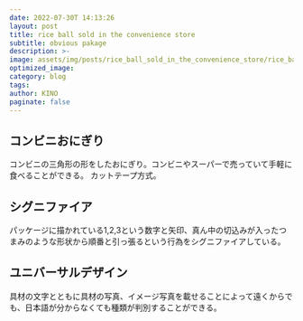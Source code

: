 ```yaml
---
date: 2022-07-30T 14:13:26
layout: post
title: rice ball sold in the convenience store
subtitle: obvious pakage
description: >-
image: assets/img/posts/rice_ball_sold_in_the_convenience_store/rice_ball_sold_in_the_convenience_store.jpg
optimized_image: 
category: blog
tags: 
author: KINO
paginate: false
---
```


## コンビニおにぎり

コンビニの三角形の形をしたおにぎり。コンビニやスーパーで売っていて手軽に食べることができる。
カットテープ方式。


## シグニファイア

パッケージに描かれている1,2,3という数字と矢印、真ん中の切込みが入ったつまみのような形状から順番と引っ張るという行為をシグニファイアしている。

## ユニバーサルデザイン

具材の文字とともに具材の写真、イメージ写真を載せることによって遠くからでも、日本語が分からなくても種類が判別することができる。